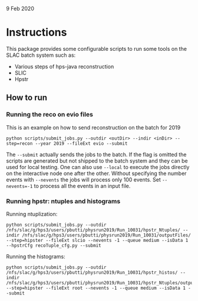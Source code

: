 9 Feb 2020


# Instructions

This package provides some configurable scripts to run some tools on the SLAC batch system such as:
- Various steps of hps-java reconstruction 
- SLIC
- Hpstr 

## How to run 

### Running the reco on evio files

This is an example on how to send reconstruction on the batch for 2019 

```
python scripts/submit_jobs.py --outdir <outDir> --indir <inDir> --step=recon --year 2019 --fileExt evio --submit
```

The ```--submit``` actually sends the jobs to the batch. If the flag is omitted the scripts are generated but not shipped 
to the batch system and they can be used for local testing. One can also use ```--local``` to execute the jobs directly on 
the interactive node one after the other. 
Without specifying the number events with ```--nevents``` the jobs will process only 100 events. Set ```--nevents=-1``` to process all the events in an input file. 


### Running hpstr: ntuples and histograms

Running ntuplization:

```
python scripts/submit_jobs.py --outdir /nfs/slac/g/hps3/users/pbutti/physrun2019/Run_10031/hpstr_Ntuples/ --indir /nfs/slac/g/hps3/users/pbutti/physrun2019/Run_10031/outputFiles/ --step=hipster --fileExt slcio --nevents -1 --queue medium --isData 1 --hpstrCfg recoTuple_cfg.py --submit
```


Running the histograms:


```
python scripts/submit_jobs.py --outdir /nfs/slac/g/hps3/users/pbutti/physrun2019/Run_10031/hpstr_histos/ --indir /nfs/slac/g/hps3/users/pbutti/physrun2019/Run_10031/hpstr_Ntuples/outputFiles/ --step=hipster --fileExt root --nevents -1 --queue medium --isData 1 --submit 
```

